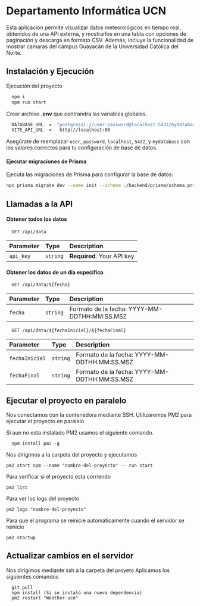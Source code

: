 
# Departamento Informática UCN

Esta aplicación permite visualizar datos meteorológicos en tiempo real, obtenidos de una API externa, y mostrarlos en una tabla con opciones de paginación y descarga en formato CSV. Además, incluye la funcionalidad de mostrar camaras del campus Guayacán de la Universidad Católica del Norte.


## Instalación y Ejecución

Ejecución del proyecto

```bash
  npm i
  npm run start 
```
Crear archivo **.env** que contrandra las variables globales.

```bash
  DATABASE_URL  =  "postgresql://user:password@localhost:5432/mydatabase"
  VITE_API_URL  =   http://localhost:80
```

Asegúrate de reemplazar `user`, `password`, `localhost`, `5432`, y `mydatabase` con los valores correctos para tu configuración de base de datos.

#### Ejecutar migraciones de Prisma

Ejecuta las migraciones de Prisma para configurar la base de datos:

```bash
npx prisma migrate dev --name init --schema ./backend/prisma/schema.prisma
```
## Llamadas a la API

#### Obtener todos los datos


```http
  GET /api/data
```

| Parameter | Type     | Description                |
| :-------- | :------- | :------------------------- |
| `api_key` | `string` | **Required**. Your API key |

#### Obtener los datos de un día especifico

```http
  GET /api/data/${fecha}
```

| Parameter | Type     | Description                       |
| :-------- | :------- | :-------------------------------- |
| `fecha`      | `string` | Formato de la fecha: YYYY-MM-DDTHH:MM:SS.MSZ |

```http
  GET /api/data/${fechaInicial}/${fechaFinal}
```

| Parameter | Type     | Description                       |
| :-------- | :------- | :-------------------------------- |
| `fechaInicial`      | `string` | Formato de la fecha: YYYY-MM-DDTHH:MM:SS.MSZ |
| `fechaFinal`      | `string` | Formato de la fecha: YYYY-MM-DDTHH:MM:SS.MSZ |

## Ejecutar el proyecto en paralelo
Nos conectamos con la contenedora mediante SSH.
Utilizaremos PM2 para ejecutar el proyecto en paralelo

Si aun no esta instalado PM2 usamos el siguiente comando.
````
  npm install pm2 -g
````

Nos dirigimos a la carpeta del proyecto y ejecutamos

````
pm2 start npm --name "nombre-del-proyecto" -- run start
````

Para verificar si el proyecto esta corriendo 

````
pm2 list
````

Para ver los logs del proyecto
````
pm2 logs "nombre-del-proyecto"
````

Para que el programa se reinicie automáticamente cuando el servidor se reinicie

````
pm2 startup
````

## Actualizar cambios en el servidor
Nos dirigimos mediante ssh a la carpeta del proyeto
Aplicamos los siguientes comandos
````
  git pull
  npm install (Si se instaló una nueva dependencia)
  pm2 restart "Weather-ucn"

````